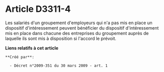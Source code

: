 # Article D3311-4

Les salariés d'un groupement d'employeurs qui n'a pas mis en place un dispositif d'intéressement peuvent bénéficier du
dispositif d'intéressement mis en place dans chacune des entreprises du groupement auprès de laquelle ils sont mis à
disposition si l'accord le prévoit.

**Liens relatifs à cet article**

	**Créé par**:

	  - Décret n°2009-351 du 30 mars 2009 - art. 1
